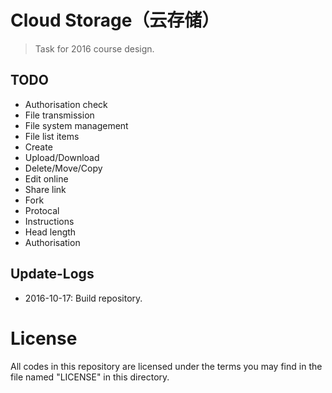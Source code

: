 # Cloud Storage（云存储）

> Task for 2016 course design.

## TODO
* Authorisation check
* File transmission
* File system management
 * File list items
 * Create
 * Upload/Download
 * Delete/Move/Copy
 * Edit online
 * Share link
* Fork
* Protocal
 * Instructions
 * Head length
 * Authorisation

## Update-Logs
* 2016-10-17: Build repository.

# License
All codes in this repository are licensed under the terms you may find in the file named "LICENSE" in this directory.